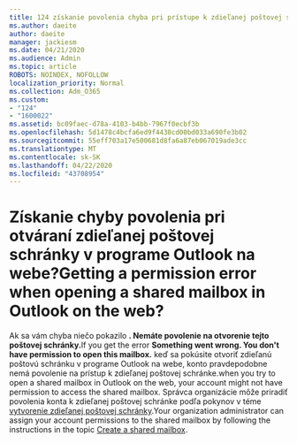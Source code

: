 ```yaml
---
title: 124 získanie povolenia chyba pri prístupe k zdieľanej poštovej schránke v aplikácii OWA?
ms.author: daeite
author: daeite
manager: jackiesm
ms.date: 04/21/2020
ms.audience: Admin
ms.topic: article
ROBOTS: NOINDEX, NOFOLLOW
localization_priority: Normal
ms.collection: Adm_O365
ms.custom:
- "124"
- "1600022"
ms.assetid: bc09faec-d78a-4103-b4bb-7967f0ecbf3b
ms.openlocfilehash: 5d1478c4bcfa6ed9f4430cd00bd033a690fe3b02
ms.sourcegitcommit: 55eff703a17e500681d8fa6a87eb067019ade3cc
ms.translationtype: MT
ms.contentlocale: sk-SK
ms.lasthandoff: 04/22/2020
ms.locfileid: "43708954"
---
```

# <a name="getting-a-permission-error-when-opening-a-shared-mailbox-in-outlook-on-the-web"></a><span data-ttu-id="6b4bf-102">Získanie chyby povolenia pri otváraní zdieľanej poštovej schránky v programe Outlook na webe?</span><span class="sxs-lookup"><span data-stu-id="6b4bf-102">Getting a permission error when opening a shared mailbox in Outlook on the web?</span></span>

<span data-ttu-id="6b4bf-103">Ak sa vám chyba niečo pokazilo **. Nemáte povolenie na otvorenie tejto poštovej schránky.**</span><span class="sxs-lookup"><span data-stu-id="6b4bf-103">If you get the error **Something went wrong. You don't have permission to open this mailbox.**</span></span> <span data-ttu-id="6b4bf-104">keď sa pokúsite otvoriť zdieľanú poštovú schránku v programe Outlook na webe, konto pravdepodobne nemá povolenie na prístup k zdieľanej poštovej schránke.</span><span class="sxs-lookup"><span data-stu-id="6b4bf-104">when you try to open a shared mailbox in Outlook on the web, your account might not have permission to access the shared mailbox.</span></span> <span data-ttu-id="6b4bf-105">Správca organizácie môže priradiť povolenia konta k zdieľanej poštovej schránke podľa pokynov v téme [vytvorenie zdieľanej poštovej schránky](https://docs.microsoft.com/office365/admin/email/create-a-shared-mailbox).</span><span class="sxs-lookup"><span data-stu-id="6b4bf-105">Your organization administrator can assign your account permissions to the shared mailbox by following the instructions in the topic [Create a shared mailbox](https://docs.microsoft.com/office365/admin/email/create-a-shared-mailbox).</span></span>
  